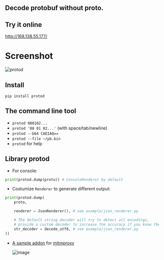 ## Decode protobuf without proto.
## Try it online
http://168.138.55.177/
# Screenshot
![protod](https://github.com/aj3423/protod/assets/4710875/bb8986db-ed7e-4cbf-967b-9d28cc6d4237)
## Install
`pip install protod`
## The command line tool

- `protod 080102...`
- `protod '08 01 02...'` (with space/tab/newline)
- `protod --b64 CAEIAQ==`
- `protod --file ~/pb.bin`
- `protod` for help
  
## Library protod

- For console:
```python
print(protod.dump(proto)) # ConsoleRenderer by default
```
- Costumize `Renderer` to generate different output:
```python
print(protod.dump(
    proto,

    renderer = JsonRenderer(), # see example/json_renderer.py

    # The default string decoder will try to detect all encodings,
    # provide a custom decoder to increase the accuracy if you know the encoding.
    str_decoder = decode_utf8, # see example/json_renderer.py
))
```
- [A sample addon](https://github.com/aj3423/protod/blob/master/example/mitmproxy_proto_view.py) for [mitmproxy](https://github.com/mitmproxy/mitmproxy/)

   ![image](https://github.com/aj3423/protod/assets/4710875/aca8a5b1-4c05-4cc4-8346-f3b91a6ca8d7)

